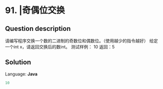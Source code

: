 # 91. |奇偶位交换

## Question description


请编写程序交换一个数的二进制的奇数位和偶数位。（使用越少的指令越好）
给定一个int x，请返回交换后的数int。
测试样例：
10
返回：5


## Solution

Language: **Java**

```Java
10
```


